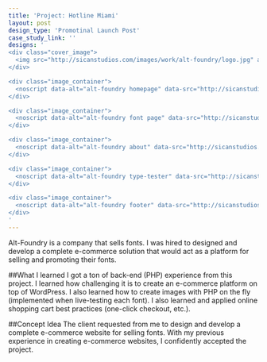```yaml
---
title: 'Project: Hotline Miami'
layout: post
design_type: 'Promotinal Launch Post'
case_study_link: ''
designs: '
<div class="cover_image">
  <img src="http://sicanstudios.com/images/work/alt-foundry/logo.jpg" alt="alt foundry logo"/>
</div>

<div class="image_container">
  <noscript data-alt="alt-foundry homepage" data-src="http://sicanstudios.com/images/work/alt-foundry/homepage.jpg" data-src-retina="http://sicanstudios.com/images/work/alt-foundry/homepage@2x.jpg"><img src="http://sicanstudios.com/images/work/alt-foundry/homepage.jpg" alt="alt-foundry homepage"></noscript>
</div>

<div class="image_container">
  <noscript data-alt="alt-foundry font page" data-src="http://sicanstudios.com/images/work/alt-foundry/font-page.png" data-src-retina="http://sicanstudios.com/images/work/alt-foundry/font-page@2x.png"><img src="http://sicanstudios.com/images/work/alt-foundry/font-page.png" alt="alt-foundry font page"></noscript>
</div>

<div class="image_container">
  <noscript data-alt="alt-foundry about" data-src="http://sicanstudios.com/images/work/alt-foundry/about.png" data-src-retina="http://sicanstudios.com/images/work/alt-foundry/about@2x.png"><img src="http://sicanstudios.com/images/work/alt-foundry/about.png" alt="alt-foundry about"></noscript>
</div>

<div class="image_container">
  <noscript data-alt="alt-foundry type-tester" data-src="http://sicanstudios.com/images/work/alt-foundry/type-tester.png" data-src-retina="http://sicanstudios.com/images/work/alt-foundry/type-tester@2x.png"><img src="http://sicanstudios.com/images/work/alt-foundry/type-tester.png" alt="alt-foundry type-tester"></noscript>
</div>

<div class="image_container">
  <noscript data-alt="alt-foundry footer" data-src="http://sicanstudios.com/images/work/alt-foundry/footer.png" data-src-retina="http://sicanstudios.com/images/work/alt-foundry/footer@2x.png"><img src="http://sicanstudios.com/images/work/alt-foundry/footer.png" alt="alt-foundry footer"></noscript>
</div>
'
---
```


Alt-Foundry is a company that sells fonts. I was hired to designed and develop a complete e-commerce solution that would act as a platform for selling and promoting their fonts.
<!--more-->

##What I learned
I got a ton of back-end (PHP) experience from this project. I learned how challenging it is to create an e-commerce platform on top of WordPress. I also learned how to create images with PHP on the fly (implemented when live-testing each font). I also learned and applied online shopping cart best practices (one-click checkout, etc.).


##Concept Idea
The client requested from me to design and develop a complete e-commerce website for selling fonts. With my previous experience in creating e-commerce websites, I confidently accepted the project.

